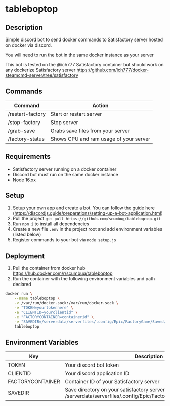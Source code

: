 # tableboptop

## Description
Simple discord bot to send docker commands to Satisfactory server hosted on docker via discord.

You will need to run the bot in the same docker instance as your server

This bot is tested on the @ich777 Satisfactory container but should work on any dockerize Satisfactory server https://github.com/ich777/docker-steamcmd-server/tree/satisfactory

## Commands

|  Command |  Action |
| ------------ | ------------ |
| /restart-factory  |  Start or restart server |
| /stop-factory  |  Stop server |
| /grab-save | Grabs save files from your server |
| /factory-status | Shows CPU and ram usage of your server |

## Requirements

- Satisfactory server running on a docker container
- Discord bot must run on the same docker instance
- Node 16.xx

## Setup
1. Setup your own app and create a bot. You can follow the guide here (https://discordjs.guide/preparations/setting-up-a-bot-application.html)
2. Pull the project `git pull https://github.com/scumbug/tableboptop.git`
3. Run `npm i` to install all dependencies
4. Create a new file `.env` in the project root and add environment variables (listed below)
5. Register commands to your bot via `node setup.js`

## Deployment
1. Pull the container from docker hub https://hub.docker.com/r/scumbug/tableboptop
2. Run the container with the following environment variables and path declared

```bash
docker run \
    --name tableboptop \
    -v /var/run/docker.sock:/var/run/docker.sock \
	-e "TOKEN=yourtokenhere" \
	-e "CLIENTID=yourclientid" \
	-e "FACTORYCONTAINER=containerid" \
	-e "SAVEDIR=/serverdata/serverfiles/.config/Epic/FactoryGame/Saved/SaveGames" \
    tableboptop
```

## Environment Variables
| Key  | Description  |
| ------------ | ------------ |
| TOKEN  | Your discord bot token  |
| CLIENTID  | Your discord application ID  |
| FACTORYCONTAINER | Container ID of your Satisfactory server |
| SAVEDIR | Save directory on your satisfactory server (default should be /serverdata/serverfiles/.config/Epic/FactoryGame/Saved/SaveGames) |


